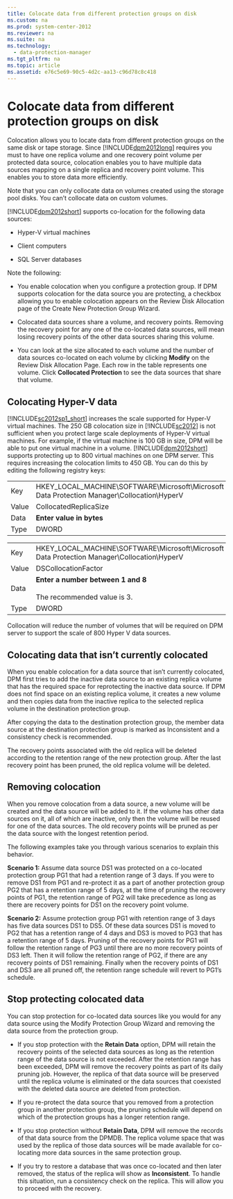 ```yaml
---
title: Colocate data from different protection groups on disk
ms.custom: na
ms.prod: system-center-2012
ms.reviewer: na
ms.suite: na
ms.technology: 
  - data-protection-manager
ms.tgt_pltfrm: na
ms.topic: article
ms.assetid: e76c5e69-90c5-4d2c-aa13-c96d78c8c418
---
```

# Colocate data from different protection groups on disk
Colocation allows you to locate data from different protection groups on the same disk or tape storage. Since [!INCLUDE[dpm2012long](../Token/dpm2012long_md.md)] requires you must to have one replica volume and one recovery point volume per protected data source, colocation enables you to have multiple data sources mapping on a single replica and recovery point volume. This enables you to store data more efficiently.

Note that you can only collocate data on volumes created using the storage pool disks. You can’t collocate data on custom volumes.

[!INCLUDE[dpm2012short](../Token/dpm2012short_md.md)] supports co\-location for the following data sources:

-   Hyper\-V virtual machines

-   Client computers

-   SQL Server databases

Note the following:

-   You enable colocation when you configure a protection group. If DPM supports colocation for the data source you are protecting, a checkbox allowing you to enable colocation appears on the Review Disk Allocation page of the Create New Protection Group Wizard.

-   Colocated data sources share a volume, and recovery points. Removing the recovery point for any one of the co\-located data sources, will mean losing recovery points of the other data sources sharing this volume.

-   You can look at the size allocated to each volume and the number of data sources co\-located on each volume by clicking **Modify** on the Review Disk Allocation Page. Each row in the table represents one volume. Click **Collocated Protection** to see the data sources that share that volume.

## Colocating Hyper\-V data
[!INCLUDE[sc2012sp1_short](../Token/sc2012sp1_short_md.md)] increases the scale supported for Hyper\-V virtual machines. The 250 GB colocation size in [!INCLUDE[sc2012](../Token/sc2012_md.md)] is not sufficient when you protect large scale deployments of Hyper\-V virtual machines. For example, if the virtual machine is 100 GB in size, DPM will be able to put one virtual machine in a volume. [!INCLUDE[dpm2012short](../Token/dpm2012short_md.md)] supports protecting up to 800 virtual machines on one DPM server. This requires increasing the colocation limits to 450 GB. You can do this by editing the following registry keys:

|||
|-|-|
|Key|HKEY\_LOCAL\_MACHINE\\SOFTWARE\\Microsoft\\Microsoft Data Protection Manager\\Collocation\\HyperV|
|Value|CollocatedReplicaSize|
|Data|**Enter value in bytes**|
|Type|DWORD|

|||
|-|-|
|Key|HKEY\_LOCAL\_MACHINE\\SOFTWARE\\Microsoft\\Microsoft Data Protection Manager\\Collocation\\HyperV|
|Value|DSCollocationFactor|
|Data|**Enter a number between 1 and 8**<br /><br />The recommended value is 3.|
|Type|DWORD|

Collocation will reduce the number of volumes that will be required on DPM server to support the scale of 800 Hyper V data sources.

## Colocating data that isn’t currently colocated
When you enable colocation for a data source that isn’t currently colocated, DPM first tries to add the inactive data source to an existing replica volume that has the required space for reprotecting the inactive data source. If DPM does not find space on an existing replica volume, it creates a new volume and then copies data from the inactive replica to the selected replica volume in the destination protection group.

After copying the data to the destination protection group, the member data source at the destination protection group is marked as Inconsistent and a consistency check is recommended.

The recovery points associated with the old replica will be deleted according to the retention range of the new protection group. After the last recovery point has been pruned, the old replica volume will be deleted.

## Removing colocation
When you remove colocation from a data source, a new volume will be created and the data source will be added to it. If the volume has other data sources on it, all of which are inactive, only then the volume will be reused for one of the data sources. The old recovery points will be pruned as per the data source with the longest retention period.

The following examples take you through various scenarios to explain this behavior.

**Scenario 1:** Assume data source DS1 was protected on a co\-located protection group PG1 that had a retention range of 3 days. If you were to remove DS1 from PG1 and re\-protect it as a part of another protection group PG2 that has a retention range of 5 days, at the time of pruning the recovery points of PG1, the retention range of PG2 will take precedence as long as there are recovery points for DS1 on the recovery point volume.

**Scenario 2:** Assume protection group PG1 with retention range of 3 days has five data sources DS1 to DS5. Of these data sources DS1 is moved to PG2 that has a retention range of 4 days and DS3 is moved to PG3 that has a retention range of 5 days. Pruning of the recovery points for PG1 will follow the retention range of PG3 until there are no more recovery points of DS3 left. Then it will follow the retention range of PG2, if there are any recovery points of DS1 remaining. Finally when the recovery points of DS1 and DS3 are all pruned off, the retention range schedule will revert to PG1’s schedule.

## Stop protecting colocated data
You can stop protection for co\-located data sources like you would for any data source using the Modify Protection Group Wizard and removing the data source from the protection group.

-   If you stop protection with the **Retain Data** option, DPM will retain the recovery points of the selected data sources as long as the retention range of the data source is not exceeded. After the retention range has been exceeded, DPM will remove the recovery points as part of its daily pruning job. However, the replica of that data source will be preserved until the replica volume is eliminated or the data sources that coexisted with the deleted data source are deleted from protection.

-   If you re\-protect the data source that you removed from a protection group in another protection group, the pruning schedule will depend on which of the protection groups has a longer retention range.

-   If you stop protection without **Retain Data**, DPM will remove the records of that data source from the DPMDB. The replica volume space that was used by the replica of those data sources will be made available for co\-locating more data sources in the same protection group.

-   If you try to restore a database that was once co\-located and then later removed, the status of the replica will show as **Inconsistent**. To handle this situation, run a consistency check on the replica. This will allow you to proceed with the recovery.

